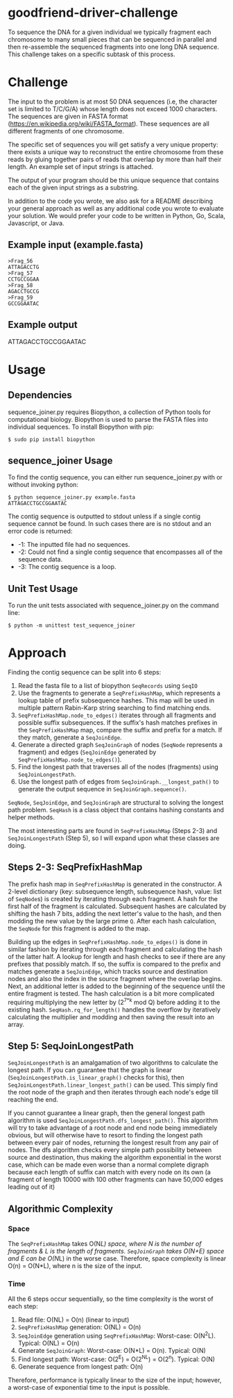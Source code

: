 # goodfriend-driver-challenge
To sequence the DNA for a given individual we typically fragment each
chromosome to many small pieces that can be sequenced in parallel and
then re-assemble the sequenced fragments into one long DNA sequence.
This challenge takes on a specific subtask of this process.

# Challenge

The input to the problem is at most 50 DNA sequences (i.e, the character
set is limited to T/C/G/A) whose length does not exceed 1000 characters.
The sequences are given in FASTA format (https://en.wikipedia.org/wiki/FASTA_format).
These sequences are all different fragments of one chromosome.

The specific set of sequences you will get satisfy a very unique property:
there exists a unique way to reconstruct the entire chromosome from these
reads by gluing together pairs of reads that overlap by more than half
their length. An example set of input strings is attached.

The output of your program should be this unique sequence that contains
each of the given input strings as a substring.

In addition to the code you wrote, we also ask for a README describing
your general approach as well as any additional code you wrote to
evaluate your solution. We would prefer your code to be written in
Python, Go, Scala, Javascript, or Java.

## Example input (example.fasta)
```
>Frag_56
ATTAGACCTG
>Frag_57
CCTGCCGGAA
>Frag_58
AGACCTGCCG
>Frag_59
GCCGGAATAC
```
## Example output

ATTAGACCTGCCGGAATAC

# Usage
## Dependencies
sequence_joiner.py requires Biopython, a collection of Python tools for
computational biology. Biopython is used to parse the FASTA files into
individual sequences. To install Biopython with pip:
```
$ sudo pip install biopython
```

## sequence_joiner Usage
To find the contig sequence, you can either run sequence_joiner.py with
or without invoking python:
```
$ python sequence_joiner.py example.fasta
ATTAGACCTGCCGGAATAC
```
The contig sequence is outputted to stdout unless if a single contig
sequence cannot be found. In such cases there are is no stdout and
an error code is returned:

- -1: The inputted file had no sequences.
- -2: Could not find a single contig sequence that encompasses all of
the sequence data.
- -3: The contig sequence is a loop.

## Unit Test Usage
To run the unit tests associated with sequence_joiner.py on the command line:
```
$ python -m unittest test_sequence_joiner
```

# Approach
Finding the contig sequence can be split into 6 steps:

1. Read the fasta file to a list of biopython `SeqRecords` using `SeqIO`
2. Use the fragments to generate a `SeqPrefixHashMap`, which represents
a lookup table of prefix subsequence hashes. This map will be used in
multiple pattern Rabin-Karp string searching to find matching ends.
3. `SeqPrefixHashMap.node_to_edges()` iterates through all fragments
and possible suffix subsequences. If the suffix's hash matches prefixes
in the `SeqPrefixHashMap` map, compare the suffix and prefix for a
match. If they match, generate a `SeqJoinEdge`.
4. Generate a directed graph `SeqJoinGraph` of nodes (`SeqNode`
represents a fragment) and edges (`SeqJoinEdge` generated by
`SeqPrefixHashMap.node_to_edges()`).
5. Find the longest path that traverses all of the nodes (fragments)
using `SeqJoinLongestPath`.
6. Use the longest path of edges from `SeqJoinGraph.__longest_path()`
to generate the output sequence in `SeqJoinGraph.sequence()`.


`SeqNode`, `SeqJoinEdge`, and `SeqJoinGraph` are structural to solving
the longest path problem. `SeqHash` is a class object that contains
hashing constants and helper methods.

The most interesting parts are found in `SeqPrefixHashMap` (Steps 2-3) and
`SeqJoinLongestPath` (Step 5), so I will expand upon what these classes are doing.

## Steps 2-3: SeqPrefixHashMap
The prefix hash map in `SeqPrefixHashMap` is generated in the constructor.
A 2-level dictionary (key: subsequence length, subsequence hash, value: list of `SeqNode`s) is created
by iterating through each fragment. A hash for the first half of the
fragment is calculated. Subsequent hashes are calculated by shifting the
hash 7 bits, adding the next letter's value to the hash, and then modding
the new value by the large prime `Q`. After each hash calculation, the
`SeqNode` for this fragment is added to the map.

Building up the edges in `SeqPrefixHashMap.node_to_edges()` is done in
similar fashion by iterating through each fragment and calculating the
hash of the latter half. A lookup for length and hash checks to see if
there are any prefixes that possibly match. If so, the suffix is
compared to the prefix and matches generate a `SeqJoinEdge`, which
tracks source and destination nodes and also the index in the source
fragment where the overlap begins. Next, an additional letter is added
to the beginning of the sequence until the entire fragment is tested.
The hash calculation is a bit more complicated requiring multiplying the
new letter by (2<sup>7*k</sup> mod Q) before adding it to the existing hash.
`SeqHash.rq_for_length()` handles the overflow by iteratively calculating
the multiplier and modding and then saving the result into an array.

## Step 5: SeqJoinLongestPath
`SeqJoinLongestPath` is an amalgamation of two algorithms to calculate
the longest path. If you can guarantee that the graph is linear
(`SeqJoinLongestPath.is_linear_graph()` checks for this), then
`SeqJoinLongestPath.linear_longest_path()` can be used. This simply
find the root node of the graph and then iterates through each node's
edge till reaching the end.

If you cannot guarantee a linear graph, then the general longest path
algorithm is used `SeqJoinLongestPath.dfs_longest_path()`. This
algorithm will try to take advantage of a root node and end node being
immediately obvious, but will otherwise have to resort to finding the
longest path between every pair of nodes, returning the longest result
from any pair of nodes. The dfs algorithm checks every simple path
possibility between source and destination, thus making the algorithm
exponential in the worst case, which can be made even worse than a
normal complete digraph because each length of suffix can match with
every node on its own (a fragment of length 10000 with 100 other fragments
can have 50,000 edges leading out of it)

## Algorithmic Complexity
### Space
The `SeqPrefixHashMap` takes O(N*L) space, where N is the number of fragments &
L is the length of fragments. `SeqJoinGraph` takes O(N+E) space and E
can be O(N*L) in the worse case. Therefore, space complexity is linear
O(n) = O(N*L), where n is the size of the input.
### Time
All the 6 steps occur sequentially, so the time complexity is the worst
of each step:

1. Read file: O(NL) = O(n) (linear to input)
2. `SeqPrefixHashMap` generation: O(NL) = O(n)
3. `SeqJoinEdge` generation using `SeqPrefixHashMap`: Worst-case: O(N<sup>2</sup>L). Typical: O(NL) = O(n)
4. Generate `SeqJoinGraph`: Worst-case: O(N*L) = O(n). Typical: O(N)
5. Find longest path: Worst-case: O(2<sup>E</sup>) = O(2<sup>NL</sup>) = O(2<sup>n</sup>). Typical: O(N)
6. Generate sequence from longest path: O(n)

Therefore, performance is typically linear to the size of the input;
however, a worst-case of exponential time to the input is possible.